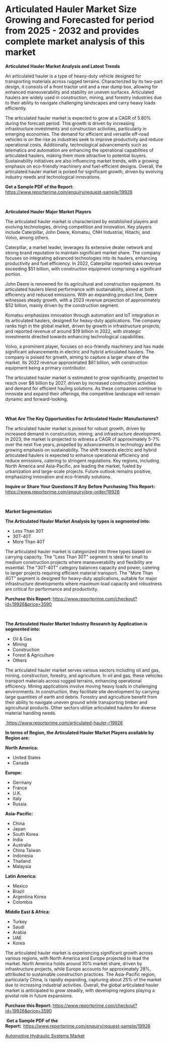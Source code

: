 <p><h1>Articulated Hauler Market Size Growing and Forecasted for period from 2025 - 2032 and provides complete market analysis of this market</h1></p><p><strong>Articulated Hauler Market Analysis and Latest Trends</strong></p>
<p><p>An articulated hauler is a type of heavy-duty vehicle designed for transporting materials across rugged terrains. Characterized by its two-part design, it consists of a front tractor unit and a rear dump box, allowing for enhanced maneuverability and stability on uneven surfaces. Articulated haulers are widely used in construction, mining, and forestry industries due to their ability to navigate challenging landscapes and carry heavy loads efficiently.</p><p>The articulated hauler market is expected to grow at a CAGR of 5.80% during the forecast period. This growth is driven by increasing infrastructure investments and construction activities, particularly in emerging economies. The demand for efficient and versatile off-road vehicles is on the rise as industries seek to improve productivity and reduce operational costs. Additionally, technological advancements such as telematics and automation are enhancing the operational capabilities of articulated haulers, making them more attractive to potential buyers. Sustainability initiatives are also influencing market trends, with a growing emphasis on eco-friendly machinery and fuel-efficient designs. Overall, the articulated hauler market is poised for significant growth, driven by evolving industry needs and technological innovations.</p></p>
<p><strong>Get a Sample PDF of the Report:&nbsp;</strong> <a href="https://www.reportprime.com/enquiry/request-sample/19926?utm_campaign=2287&utm_medium=2&utm_source=Github&utm_content=ia&utm_term=17032025&utm_id=articulated-hauler">https://www.reportprime.com/enquiry/request-sample/19926</a></p>
<p>&nbsp;</p>
<p><strong>Articulated Hauler Major Market Players</strong></p>
<p><p>The articulated hauler market is characterized by established players and evolving technologies, driving competition and innovation. Key players include Caterpillar, John Deere, Komatsu, CNH Industrial, Hitachi, and Volvo, among others. </p><p>Caterpillar, a market leader, leverages its extensive dealer network and strong brand reputation to maintain significant market share. The company focuses on integrating advanced technologies into its haulers, enhancing productivity and fuel efficiency. In 2022, Caterpillar reported sales revenue exceeding $51 billion, with construction equipment comprising a significant portion.</p><p>John Deere is renowned for its agricultural and construction equipment. Its articulated haulers blend performance with sustainability, aimed at both efficiency and reduced emissions. With an expanding product line, Deere witnesses steady growth, with a 2023 revenue projection of approximately $52 billion, mainly driven by the construction segment.</p><p>Komatsu emphasizes innovation through automation and IoT integration in its articulated haulers, designed for heavy-duty applications. The company ranks high in the global market, driven by growth in infrastructure projects, and reported revenue of around $19 billion in 2022, with strategic investments directed towards enhancing technological capabilities.</p><p>Volvo, a prominent player, focuses on eco-friendly machinery and has made significant advancements in electric and hybrid articulated haulers. The company is poised for growth, aiming to capture a larger share of the market. Its 2022 revenue approximated $61 billion, with construction equipment being a primary contributor.</p><p>The articulated hauler market is estimated to grow significantly, projected to reach over $6 billion by 2027, driven by increased construction activities and demand for efficient hauling solutions. As these companies continue to innovate and expand their offerings, the competitive landscape will remain dynamic and forward-looking.</p></p>
<p>&nbsp;</p>
<p><strong>What Are The Key Opportunities For Articulated Hauler Manufacturers?</strong></p>
<p><p>The articulated hauler market is poised for robust growth, driven by increased demand in construction, mining, and infrastructure development. In 2023, the market is projected to witness a CAGR of approximately 5-7% over the next five years, propelled by advancements in technology and the growing emphasis on sustainability. The shift towards electric and hybrid articulated haulers is expected to enhance operational efficiency and reduce emissions, catering to stringent regulations. Key regions, including North America and Asia-Pacific, are leading the market, fueled by urbanization and large-scale projects. Future outlook remains positive, emphasizing innovation and eco-friendly solutions.</p></p>
<p><strong>Inquire or Share Your Questions If Any Before Purchasing This Report:</strong> <a href="https://www.reportprime.com/enquiry/pre-order/19926?utm_campaign=2287&utm_medium=2&utm_source=Github&utm_content=ia&utm_term=17032025&utm_id=articulated-hauler">https://www.reportprime.com/enquiry/pre-order/19926</a></p>
<p>&nbsp;</p>
<p><strong>Market Segmentation</strong></p>
<p><strong>The Articulated Hauler Market Analysis by types is segmented into:</strong></p>
<p><ul><li>Less Than 30T</li><li>30T-40T</li><li>More Than 40T</li></ul></p>
<p><p>The articulated hauler market is categorized into three types based on carrying capacity. The "Less Than 30T" segment is ideal for small to medium construction projects where maneuverability and flexibility are essential. The "30T-40T" category balances capacity and power, catering to larger projects requiring efficient material transport. The "More Than 40T" segment is designed for heavy-duty applications, suitable for major infrastructure developments where maximum load capacity and robustness are critical for performance and productivity.</p></p>
<p><strong>Purchase this Report:&nbsp;</strong><a href="https://www.reportprime.com/checkout?id=19926&price=3590&utm_campaign=2287&utm_medium=2&utm_source=Github&utm_content=ia&utm_term=17032025&utm_id=articulated-hauler">https://www.reportprime.com/checkout?id=19926&price=3590</a></p>
<p>&nbsp;</p>
<p><strong>The Articulated Hauler Market Industry Research by Application is segmented into:</strong></p>
<p><ul><li>Oil & Gas</li><li>Mining</li><li>Construction</li><li>Forest & Agriculture</li><li>Others</li></ul></p>
<p><p>The articulated hauler market serves various sectors including oil and gas, mining, construction, forestry, and agriculture. In oil and gas, these vehicles transport materials across rugged terrains, enhancing operational efficiency. Mining applications involve moving heavy loads in challenging environments. In construction, they facilitate site development by carrying large quantities of earth and debris. Forestry and agriculture benefit from their ability to navigate uneven ground while transporting timber and agricultural products. Other sectors utilize articulated haulers for diverse material handling needs.</p></p>
<p><a href="https://www.reportprime.com/articulated-hauler-r19926?utm_campaign=2287&utm_medium=2&utm_source=Github&utm_content=ia&utm_term=17032025&utm_id=articulated-hauler">&nbsp;https://www.reportprime.com/articulated-hauler-r19926</a></p>
<p><strong>In terms of Region, the Articulated Hauler Market Players available by Region are:</strong></p>
<p>
    <p> <strong> North America: </strong>
        <ul>
            <li>United States</li>
            <li>Canada</li>
        </ul>
        </p> 
    <p> <strong> Europe: </strong>
        <ul>
            <li>Germany</li>
            <li>France</li>
            <li>U.K.</li>
            <li>Italy</li>
            <li>Russia</li>
        </ul>
        </p> 
    <p> <strong> Asia-Pacific: </strong>
        <ul>
            <li>China</li>
            <li>Japan</li>
            <li>South Korea</li>
            <li>India</li>
            <li>Australia</li>
            <li>China Taiwan</li>
            <li>Indonesia</li>
            <li>Thailand</li>
            <li>Malaysia</li>
        </ul>
        </p> 
    <p> <strong> Latin America: </strong>
        <ul>
            <li>Mexico</li>
            <li>Brazil</li>
            <li>Argentina Korea</li>
            <li>Colombia</li>
        </ul>
        </p> 
    <p> <strong> Middle East & Africa: </strong>
        <ul>
            <li>Turkey</li>
            <li>Saudi</li>
            <li>Arabia</li>
            <li>UAE</li>
            <li>Korea</li>
        </ul>
    </p>
    </p>
<p><p>The articulated hauler market is experiencing significant growth across various regions, with North America and Europe projected to lead the market. North America holds around 30% market share, driven by infrastructure projects, while Europe accounts for approximately 28%, attributed to sustainable construction practices. The Asia-Pacific region, particularly China, is rapidly expanding, capturing about 25% of the market due to increasing industrial activities. Overall, the global articulated hauler market is anticipated to grow steadily, with developing regions playing a pivotal role in future expansions.</p></p>
<p><strong>Purchase this Report: </strong><a href="https://www.reportprime.com/checkout?id=19926&price=3590&utm_campaign=2287&utm_medium=2&utm_source=Github&utm_content=ia&utm_term=17032025&utm_id=articulated-hauler">https://www.reportprime.com/checkout?id=19926&price=3590</a></p>
<p>&nbsp;<strong>Get a Sample PDF of the Report:&nbsp;&nbsp;</strong><a href="https://www.reportprime.com/enquiry/request-sample/19926?utm_campaign=2287&utm_medium=2&utm_source=Github&utm_content=ia&utm_term=17032025&utm_id=articulated-hauler">https://www.reportprime.com/enquiry/request-sample/19926</a></p>
<p><strong></strong></p>
<p><p><a href="https://github.com/GenaGaines34/Market-Research-Report-List-2/blob/main/automotive-hydraulic-systems-market.md?utm_campaign=2287&utm_medium=2&utm_source=Github&utm_content=ia&utm_term=17032025&utm_id=articulated-hauler">Automotive Hydraulic Systems Market</a></p></p>